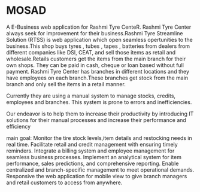 # MOSAD
A E-Business web application for Rashmi Tyre CenteR.
  Rashmi Tyre Center always seek for improvement for their business.Rashmi Tyre Streamline Solution (RTSS) is web application which open seamless opertunities to the business.This shop buys  tyres , tubes , tapes , batteries from dealers from different companies like DSI, CEAT, and sell those items as retail and wholesale.Retails customers get the items from the main branch for their own shops. They can be paid in cash, cheque or loan based without full payment. Rashmi Tyre Center has branches in different locations and they have employees on each branch.These branches get stock from the main branch and only sell the items in a retail manner. 

Currently they are using a manual system to manage stocks, credits, employees and branches.
This system is prone to errors and inefficiencies.

Our endeavor is to help them to increase their productivity by introducing IT solutions for their manual processes and increase their performance and efficiency

main goal:
  Monitor the tire stock levels,item details and restocking needs in real time.
  Facilitate retail and credit management with ensuring timely reminders.
  Integrate a billing system and employee management for seamless business processes.
  Implement an analytical system for item performance, sales predictions, and comprehensive reporting.
  Enable centralized and branch-specific management to meet operational demands.
  Responsive the web application for mobile view to give branch managers and retail customers to access from anywhere. 




